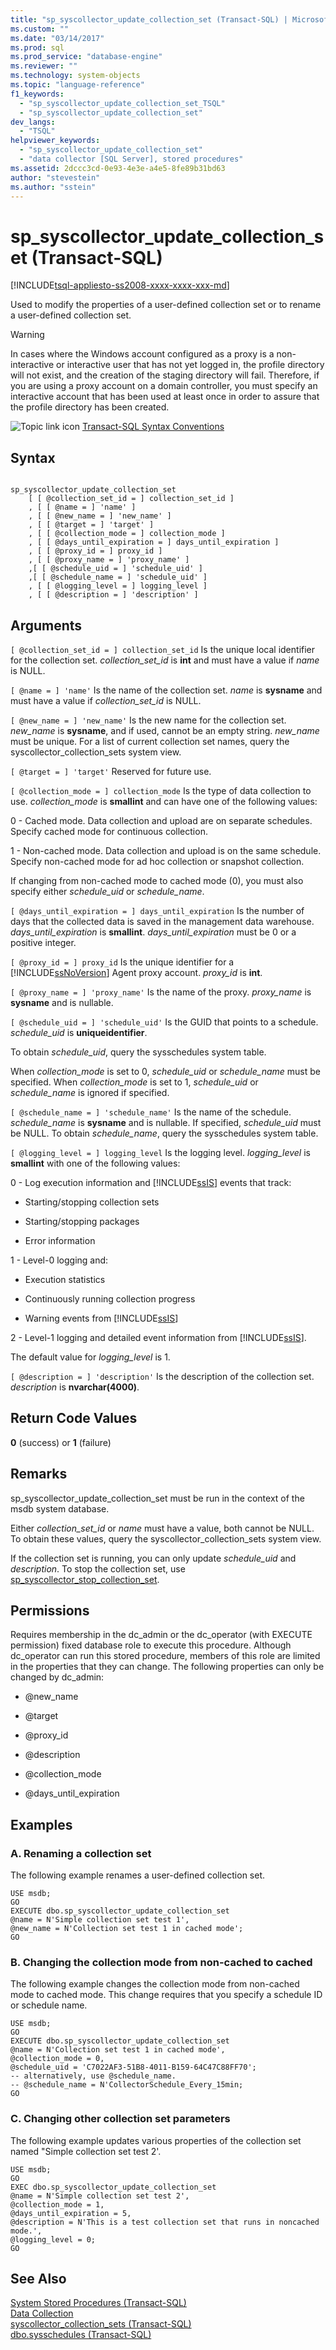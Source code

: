 ```yaml
---
title: "sp_syscollector_update_collection_set (Transact-SQL) | Microsoft Docs"
ms.custom: ""
ms.date: "03/14/2017"
ms.prod: sql
ms.prod_service: "database-engine"
ms.reviewer: ""
ms.technology: system-objects
ms.topic: "language-reference"
f1_keywords: 
  - "sp_syscollector_update_collection_set_TSQL"
  - "sp_syscollector_update_collection_set"
dev_langs: 
  - "TSQL"
helpviewer_keywords: 
  - "sp_syscollector_update_collection_set"
  - "data collector [SQL Server], stored procedures"
ms.assetid: 2dccc3cd-0e93-4e3e-a4e5-8fe89b31bd63
author: "stevestein"
ms.author: "sstein"
---
```

# sp_syscollector_update_collection_set (Transact-SQL)
[!INCLUDE[tsql-appliesto-ss2008-xxxx-xxxx-xxx-md](../../includes/tsql-appliesto-ss2008-xxxx-xxxx-xxx-md.md)]

  Used to modify the properties of a user-defined collection set or to rename a user-defined collection set.  
  
> [!WARNING]  
>  In cases where the Windows account configured as a proxy is a non-interactive or interactive user that has not yet logged in, the profile directory will not exist, and the creation of the staging directory will fail. Therefore, if you are using a proxy account on a domain controller, you must specify an interactive account that has been used at least once in order to assure that the profile directory has been created.  
  
 ![Topic link icon](../../database-engine/configure-windows/media/topic-link.gif "Topic link icon") [Transact-SQL Syntax Conventions](../../t-sql/language-elements/transact-sql-syntax-conventions-transact-sql.md)  
  
## Syntax  
  
```  
  
sp_syscollector_update_collection_set   
    [ [ @collection_set_id = ] collection_set_id ]  
    , [ [ @name = ] 'name' ]  
    , [ [ @new_name = ] 'new_name' ]  
    , [ [ @target = ] 'target' ]  
    , [ [ @collection_mode = ] collection_mode ]  
    , [ [ @days_until_expiration = ] days_until_expiration ]  
    , [ [ @proxy_id = ] proxy_id ]  
    , [ [ @proxy_name = ] 'proxy_name' ]  
    ,[ [ @schedule_uid = ] 'schedule_uid' ]  
    ,[ [ @schedule_name = ] 'schedule_uid' ]  
    , [ [ @logging_level = ] logging_level ]  
    , [ [ @description = ] 'description' ]  
```  
  
## Arguments  
`[ @collection_set_id = ] collection_set_id`
 Is the unique local identifier for the collection set. *collection_set_id* is **int** and must have a value if *name* is NULL.  
  
`[ @name = ] 'name'`
 Is the name of the collection set. *name* is **sysname** and must have a value if *collection_set_id* is NULL.  
  
`[ @new_name = ] 'new_name'`
 Is the new name for the collection set. *new_name* is **sysname**, and if used, cannot be an empty string. *new_name* must be unique. For a list of current collection set names, query the syscollector_collection_sets system view.  
  
`[ @target = ] 'target'`
 Reserved for future use.  
  
`[ @collection_mode = ] collection_mode`
 Is the type of data collection to use. *collection_mode* is **smallint** and can have one of the following values:  
  
 0 - Cached mode. Data collection and upload are on separate schedules. Specify cached mode for continuous collection.  
  
 1 - Non-cached mode. Data collection and upload is on the same schedule. Specify non-cached mode for ad hoc collection or snapshot collection.  
  
 If changing from non-cached mode to cached mode (0), you must also specify either *schedule_uid* or *schedule_name*.  
  
`[ @days_until_expiration = ] days_until_expiration`
 Is the number of days that the collected data is saved in the management data warehouse. *days_until_expiration* is **smallint**. *days_until_expiration* must be 0 or a positive integer.  
  
`[ @proxy_id = ] proxy_id`
 Is the unique identifier for a [!INCLUDE[ssNoVersion](../../includes/ssnoversion-md.md)] Agent proxy account. *proxy_id* is **int**.  
  
`[ @proxy_name = ] 'proxy_name'`
 Is the name of the proxy. *proxy_name* is **sysname** and is nullable.  
  
`[ @schedule_uid = ] 'schedule_uid'`
 Is the GUID that points to a schedule. *schedule_uid* is **uniqueidentifier**.  
  
 To obtain *schedule_uid*, query the sysschedules system table.  
  
 When *collection_mode* is set to 0, *schedule_uid* or *schedule_name* must be specified. When *collection_mode* is set to 1, *schedule_uid* or *schedule_name* is ignored if specified.  
  
`[ @schedule_name = ] 'schedule_name'`
 Is the name of the schedule. *schedule_name* is **sysname** and is nullable. If specified, *schedule_uid* must be NULL. To obtain *schedule_name*, query the sysschedules system table.  
  
`[ @logging_level = ] logging_level`
 Is the logging level. *logging_level* is **smallint** with one of the following values:  
  
 0 - Log execution information and [!INCLUDE[ssIS](../../includes/ssis-md.md)] events that track:  
  
-   Starting/stopping collection sets  
  
-   Starting/stopping packages  
  
-   Error information  
  
 1 - Level-0 logging and:  
  
-   Execution statistics  
  
-   Continuously running collection progress  
  
-   Warning events from [!INCLUDE[ssIS](../../includes/ssis-md.md)]  
  
 2 - Level-1 logging and detailed event information from [!INCLUDE[ssIS](../../includes/ssis-md.md)].  
  
 The default value for *logging_level* is 1.  
  
`[ @description = ] 'description'`
 Is the description of the collection set. *description* is **nvarchar(4000)**.  
  
## Return Code Values  
 **0** (success) or **1** (failure)  
  
## Remarks  
 sp_syscollector_update_collection_set must be run in the context of the msdb system database.  
  
 Either *collection_set_id* or *name* must have a value, both cannot be NULL. To obtain these values, query the syscollector_collection_sets system view.  
  
 If the collection set is running, you can only update *schedule_uid* and *description*. To stop the collection set, use [sp_syscollector_stop_collection_set](../../relational-databases/system-stored-procedures/sp-syscollector-stop-collection-set-transact-sql.md).  
  
## Permissions  
 Requires membership in the dc_admin or the dc_operator (with EXECUTE permission) fixed database role to execute this procedure. Although dc_operator can run this stored procedure, members of this role are limited in the properties that they can change. The following properties can only be changed by dc_admin:  
  
-   @new_name  
  
-   @target  
  
-   @proxy_id  
  
-   @description  
  
-   @collection_mode  
  
-   @days_until_expiration  
  
## Examples  
  
### A. Renaming a collection set  
 The following example renames a user-defined collection set.  
  
```  
USE msdb;  
GO  
EXECUTE dbo.sp_syscollector_update_collection_set  
@name = N'Simple collection set test 1',  
@new_name = N'Collection set test 1 in cached mode';  
GO  
```  
  
### B. Changing the collection mode from non-cached to cached  
 The following example changes the collection mode from non-cached mode to cached mode. This change requires that you specify a schedule ID or schedule name.  
  
```  
USE msdb;  
GO  
EXECUTE dbo.sp_syscollector_update_collection_set  
@name = N'Collection set test 1 in cached mode',  
@collection_mode = 0,  
@schedule_uid = 'C7022AF3-51B8-4011-B159-64C47C88FF70';  
-- alternatively, use @schedule_name.  
-- @schedule_name = N'CollectorSchedule_Every_15min;  
GO  
```  
  
### C. Changing other collection set parameters  
 The following example updates various properties of the collection set named "Simple collection set test 2'.  
  
```  
USE msdb;  
GO  
EXEC dbo.sp_syscollector_update_collection_set  
@name = N'Simple collection set test 2',  
@collection_mode = 1,  
@days_until_expiration = 5,  
@description = N'This is a test collection set that runs in noncached mode.',  
@logging_level = 0;  
GO  
```  
  
## See Also  
 [System Stored Procedures &#40;Transact-SQL&#41;](../../relational-databases/system-stored-procedures/system-stored-procedures-transact-sql.md)   
 [Data Collection](../../relational-databases/data-collection/data-collection.md)   
 [syscollector_collection_sets &#40;Transact-SQL&#41;](../../relational-databases/system-catalog-views/syscollector-collection-sets-transact-sql.md)   
 [dbo.sysschedules &#40;Transact-SQL&#41;](../../relational-databases/system-tables/dbo-sysschedules-transact-sql.md)  
  
  
